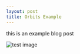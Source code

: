 ```yaml
---
layout: post
title: Orbits Example
---
```


this is an example blog post

![test image](https://latex.artofproblemsolving.com/1/e/4/1e4ad5a950201faa7447747b3acb6740f9327e74.png)
